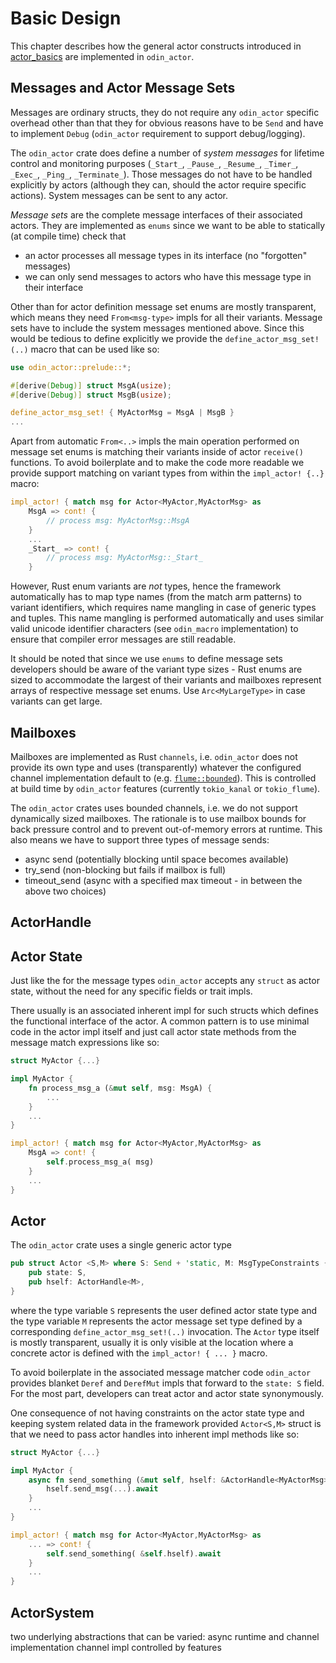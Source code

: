 # Basic Design

This chapter describes how the general actor constructs introduced in [actor_basics](actor_basics.md) are implemented in `odin_actor`.


## Messages and Actor Message Sets

Messages are ordinary structs, they do not require any `odin_actor` specific overhead other than that they for obvious reasons 
have to be `Send` and have to implement `Debug` (`odin_actor` requirement to support debug/logging).

The `odin_actor` crate does define a number of *system messages* for lifetime control and monitoring purposes (`_Start_`,
`_Pause_`, `_Resume_`, `_Timer_`, `_Exec_`, `_Ping_`, `_Terminate_`). Those messages do not have to be handled explicitly by actors (although
they can, should the actor require specific actions). System messages can be sent to any actor.

*Message sets* are the complete message interfaces of their associated actors. They are implemented as `enums` since we 
want to be able to statically (at compile time) check that

- an actor processes all message types in its interface (no "forgotten" messages)
- we can only send messages to actors who have this message type in their interface

Other than for actor definition message set enums are mostly transparent, which means they need `From<msg-type>` impls for all their
variants. Message sets have to include the system messages mentioned above. Since this would be tedious to define explicitly we provide 
the `define_actor_msg_set!(..)` macro that can be used like so:

```rust
use odin_actor::prelude::*;

#[derive(Debug)] struct MsgA(usize);
#[derive(Debug)] struct MsgB(usize);

define_actor_msg_set! { MyActorMsg = MsgA | MsgB }
...
```

Apart from automatic `From<..>` impls the main operation performed on message set enums is matching their variants inside of
actor `receive()` functions. To avoid boilerplate and to make the code more readable we provide support matching on variant
types from within the `impl_actor! {..}` macro:

```rust
impl_actor! { match msg for Actor<MyActor,MyActorMsg> as
    MsgA => cont! { 
        // process msg: MyActorMsg::MsgA
    }
    ...
    _Start_ => cont! {
        // process msg: MyActorMsg::_Start_
    }
```

However, Rust enum variants are _not_ types, hence the framework automatically has to map type names (from the match arm patterns)
to variant identifiers, which requires name mangling in case of generic types and tuples. This name mangling is performed automatically
and uses similar valid unicode identifier characters (see `odin_macro` implementation) to ensure that compiler error messages are still
readable.

It should be noted that since we use `enums` to define message sets developers should be aware of the variant type sizes - Rust enums
are sized to accommodate the largest of their variants and mailboxes represent arrays of respective message set enums. Use `Arc<MyLargeType>` in case variants can get large.


## Mailboxes

Mailboxes are implemented as Rust `channels`, i.e. `odin_actor` does not provide its own type and uses (transparently) whatever the
configured channel implementation default to (e.g. [`flume::bounded`](https://docs.rs/flume/latest/flume/fn.bounded.html)). This is 
controlled at build time by `odin_actor` features (currently `tokio_kanal` or `tokio_flume`).

The `odin_actor` crates uses bounded channels, i.e. we do not support dynamically sized mailboxes. The rationale is to use mailbox
bounds for back pressure control and to prevent out-of-memory errors at runtime. This also means we have to support three types
of message sends:

- async send (potentially blocking until space becomes available)
- try_send (non-blocking but fails if mailbox is full)
- timeout_send (async with a specified max timeout - in between the above two choices)


## ActorHandle




## Actor State

Just like the for the message types `odin_actor` accepts any `struct` as actor state, without the need for any specific
fields or trait impls.

There usually is an associated inherent impl for such structs which defines the functional interface of the actor. A common
pattern is to use minimal code in the actor impl itself and just call actor state methods from the message match expressions
like so:

```rust
struct MyActor {...}

impl MyActor {
    fn process_msg_a (&mut self, msg: MsgA) {
        ...
    }
    ...
}

impl_actor! { match msg for Actor<MyActor,MyActorMsg> as
    MsgA => cont! { 
        self.process_msg_a( msg)
    }
    ...
}
```


## Actor

The `odin_actor` crate uses a single generic actor type

```rust
pub struct Actor <S,M> where S: Send + 'static, M: MsgTypeConstraints {
    pub state: S,
    pub hself: ActorHandle<M>,
}
```

where the type variable `S` represents the user defined actor state type and the type variable `M` represents the actor 
message set type defined by a corresponding `define_actor_msg_set!(..)` invocation. The `Actor` type itself is mostly transparent, 
usually it is only visible at the location where a concrete actor is defined with the `impl_actor! { ... }` macro.

To avoid boilerplate in the associated message matcher code `odin_actor` provides blanket `Deref` and `DerefMut` impls that
forward to the `state: S` field. For the most part, developers can treat actor and actor state synonymously. 

One consequence of not having constraints on the actor state type and keeping system related data in the framework provided
`Actor<S,M>` struct is that we need to pass actor handles into inherent impl methods like so:

```rust
struct MyActor {...}

impl MyActor {
    async fn send_something (&mut self, hself: &ActorHandle<MyActorMsg>) {
        hself.send_msg(...).await
    }
    ...
}

impl_actor! { match msg for Actor<MyActor,MyActorMsg> as
    ... => cont! { 
        self.send_something( &self.hself).await
    }
    ...
}
```


## ActorSystem



two underlying abstractions that can be varied: async runtime and channel implementation
channel impl controlled by features
